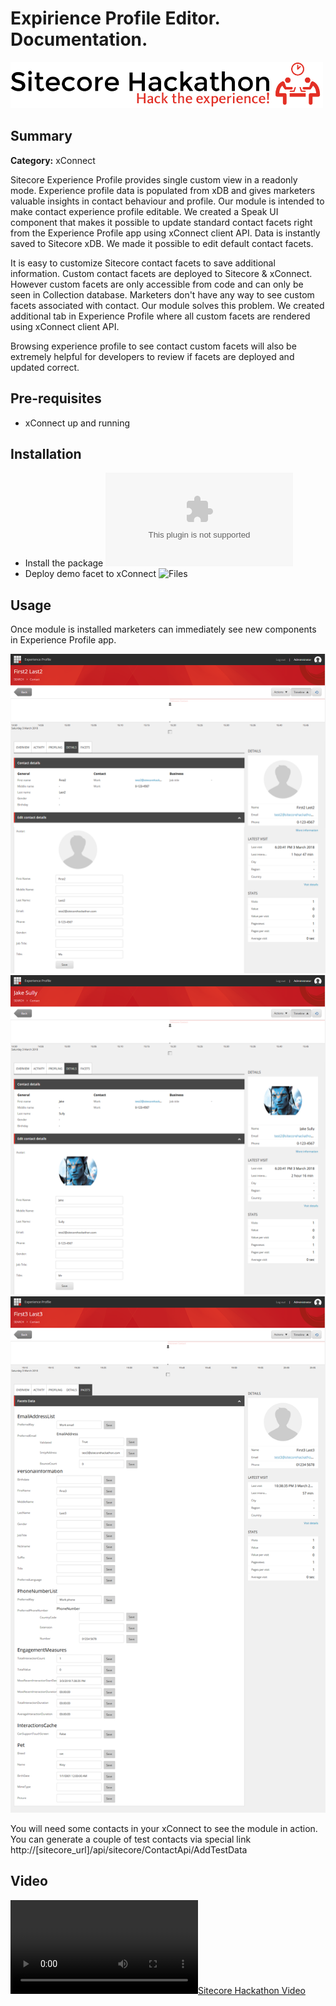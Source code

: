 # Expirience Profile Editor. Documentation.
![Hackathon Logo](images/hackathon.png?raw=true "Hackathon Logo")
## Summary

**Category:** xConnect

Sitecore Experience Profile provides single custom view in a readonly mode. Experience profile data is populated from xDB and gives marketers valuable insights in contact behaviour and profile. Our module is intended to make contact experience profile editable. We created a Speak UI component that makes it possible to update standard contact facets right from the Experience Profile app using xConnect client API. Data is instantly saved to Sitecore xDB. We made it possible to edit default contact facets.

It is easy to customize Sitecore contact facets to save additional information. Custom contact facets are deployed to Sitecore & xConnect. However custom facets are only accessible from code and can only be seen in Collection database. Marketers don't have any way to see custom facets associated with contact. Our module solves this problem. We created additional tab in Experience Profile where all custom facets are rendered using xConnect client API.

Browsing experience profile to see contact custom facets will also be extremely helpful for developers to review if facets are deployed and updated correct.

## Pre-requisites

- xConnect up and running

## Installation

 - Install the package ![Package](/sc.package/XEditor-1.0.zip?raw=true "package")
 - Deploy demo facet to xConnect ![Files](/sc.package/xConnect "files")

## Usage

Once module is installed marketers can immediately see new components in Experience Profile app.

![Edit contact details form](images/EditContactForm.png?raw=true "Edit contact details form")
![Edit contact details form](images/EditContactFormAfterEdit.png?raw=true "Edit contact details form")
![Edit contact all facets form](images/EditAllFacetsForm.png?raw=true "Edit contact all facets form")

You will need some contacts in your xConnect to see the module in action. You can generate a couple of test contacts via special link http://[sitecore_url]/api/sitecore/ContactApi/AddTestData

## Video


[![Sitecore Hackathon Video](sitecore-friends-2018.mp4 )](sitecore-friends-2018.mp4?raw=true)
